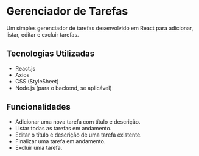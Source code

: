 # Gerenciador de Tarefas

Um simples gerenciador de tarefas desenvolvido em React para adicionar, listar, editar e excluir tarefas.

## Tecnologias Utilizadas

- React.js
- Axios
- CSS (StyleSheet)
- Node.js (para o backend, se aplicável)

## Funcionalidades

- Adicionar uma nova tarefa com título e descrição.
- Listar todas as tarefas em andamento.
- Editar o título e descrição de uma tarefa existente.
- Finalizar uma tarefa em andamento.
- Excluir uma tarefa.
